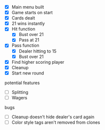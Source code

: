 

- [x] Main menu built
- [X] Game starts on start
- [X] Cards dealt
- [X] 21 wins instantly
- [X] Hit function
    - [X] Bust over 21
    - [X] Pass at 21
- [X] Pass function
    - [X] Dealer hitting to 15
    - [X] Bust over 21
- [X] Find higher scoring player
- [X] Cleanup
- [X] Start new round

potential features
- [ ] Splitting
- [ ] Wagers

bugs
- [ ] Cleanup doesn't hide dealer's card again
- [ ] Color style tags aren't removed from clones
